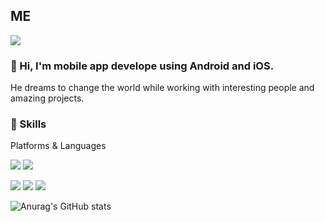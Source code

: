## ME
<a href="mailto:tjdwjdgus99@gmail.com" target="_blank"><img src="https://img.shields.io/badge/Gmail-#EA4335?style=flat-square&logo=Gmail&logoColor=white"/></a>

### 👋 Hi, I'm mobile app develope using Android and iOS.
He dreams to change the world while working with interesting people and amazing projects.

### 💪 Skills

Platforms & Languages

<img src="https://img.shields.io/badge/Android-3DDC84?style=flat-square&logo=Android&logoColor=white"/> <img src="https://img.shields.io/badge/iOS-000000?style=flat-square&logo=iOS&logoColor=white"/> 

<img src="https://img.shields.io/badge/JAVA-007396?style=for-the-badge&logo=java&logoColor=white"> <img src="https://img.shields.io/badge/Swift-F05138?style=for-the-badge&logo=Swift&logoColor=white"> <img src="https://img.shields.io/badge/Python-3776AB?style=for-the-badge&logo=Python&logoColor=white"> 


![Anurag's GitHub stats](https://github-readme-stats.vercel.app/api?username=tjdwjdgus99&show_icons=true&theme=radical)
